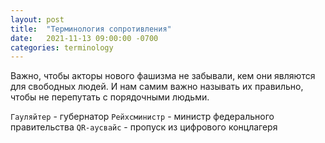 ```yaml
---
layout: post
title:  "Терминология сопротивления"
date:   2021-11-13 09:00:00 -0700
categories: terminology
---
```


Важно, чтобы акторы нового фашизма не забывали, кем они являются для свободных людей. 
И нам самим важно называть их правильно, чтобы не перепутать с порядочными людьми.

`Гауляйтер` - губернатор
`Рейхсминистр` - министр федерального правительства
`QR-аусвайс` - пропуск из цифрового концлагеря
